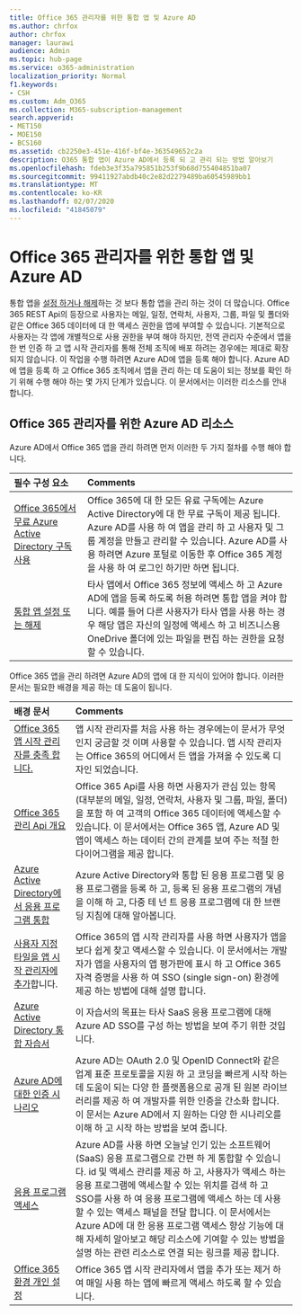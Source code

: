 ```yaml
---
title: Office 365 관리자를 위한 통합 앱 및 Azure AD
ms.author: chrfox
author: chrfox
manager: laurawi
audience: Admin
ms.topic: hub-page
ms.service: o365-administration
localization_priority: Normal
f1.keywords:
- CSH
ms.custom: Adm_O365
ms.collection: M365-subscription-management
search.appverid:
- MET150
- MOE150
- BCS160
ms.assetid: cb2250e3-451e-416f-bf4e-363549652c2a
description: O365 통합 앱이 Azure AD에서 등록 되 고 관리 되는 방법 알아보기
ms.openlocfilehash: fdeb3e3f35a795851b253f9b68d755404851ba07
ms.sourcegitcommit: 99411927abdb40c2e82d2279489ba60545989bb1
ms.translationtype: MT
ms.contentlocale: ko-KR
ms.lasthandoff: 02/07/2020
ms.locfileid: "41845079"
---
```

# <a name="integrated-apps-and-azure-ad-for-office-365-administrators"></a>Office 365 관리자를 위한 통합 앱 및 Azure AD

통합 앱을 [설정 하거나 해제](https://support.office.com/article/7e453a40-66df-44ab-92a1-96786cb7fb34#__toc379982114)하는 것 보다 통합 앱을 관리 하는 것이 더 많습니다. Office 365 REST Api의 등장으로 사용자는 메일, 일정, 연락처, 사용자, 그룹, 파일 및 폴더와 같은 Office 365 데이터에 대 한 액세스 권한을 앱에 부여할 수 있습니다. 기본적으로 사용자는 각 앱에 개별적으로 사용 권한을 부여 해야 하지만, 전역 관리자 수준에서 앱을 한 번 인증 하 고 앱 시작 관리자를 통해 전체 조직에 배포 하려는 경우에는 제대로 확장 되지 않습니다. 이 작업을 수행 하려면 Azure AD에 앱을 등록 해야 합니다. Azure AD에 앱을 등록 하 고 Office 365 조직에서 앱을 관리 하는 데 도움이 되는 정보를 확인 하기 위해 수행 해야 하는 몇 가지 단계가 있습니다. 이 문서에서는 이러한 리소스를 안내 합니다.
  
## <a name="azure-ad-resources-for-office-365-admins"></a>Office 365 관리자를 위한 Azure AD 리소스

Azure AD에서 Office 365 앱을 관리 하려면 먼저 이러한 두 가지 절차를 수행 해야 합니다.
  
|**필수 구성 요소**|**Comments**|
|:-----|:-----|
|[Office 365에서 무료 Azure Active Directory 구독 사용](https://docs.microsoft.com/microsoft-365/compliance/use-your-free-azure-ad-subscription-in-office-365) <br/> |Office 365에 대 한 모든 유료 구독에는 Azure Active Directory에 대 한 무료 구독이 제공 됩니다. Azure AD를 사용 하 여 앱을 관리 하 고 사용자 및 그룹 계정을 만들고 관리할 수 있습니다. Azure AD를 사용 하려면 Azure 포털로 이동한 후 Office 365 계정을 사용 하 여 로그인 하기만 하면 됩니다.  <br/> |
|[통합 앱 설정 또는 해제](https://support.office.com/article/7e453a40-66df-44ab-92a1-96786cb7fb34#__toc379982114) <br/> |타사 앱에서 Office 365 정보에 액세스 하 고 Azure AD에 앱을 등록 하도록 허용 하려면 통합 앱을 켜야 합니다. 예를 들어 다른 사용자가 타사 앱을 사용 하는 경우 해당 앱은 자신의 일정에 액세스 하 고 비즈니스용 OneDrive 폴더에 있는 파일을 편집 하는 권한을 요청할 수 있습니다.  <br/> |
   
Office 365 앱을 관리 하려면 Azure AD의 앱에 대 한 지식이 있어야 합니다. 이러한 문서는 필요한 배경을 제공 하는 데 도움이 됩니다.
  
|**배경 문서**|**Comments**|
|:-----|:-----|
|[Office 365 앱 시작 관리자를 충족 합니다.](https://support.office.com/article/79f12104-6fed-442f-96a0-eb089a3f476a) <br/> |앱 시작 관리자를 처음 사용 하는 경우에는이 문서가 무엇 인지 궁금할 것 이며 사용할 수 있습니다. 앱 시작 관리자는 Office 365의 어디에서 든 앱을 가져올 수 있도록 디자인 되었습니다.  <br/> |
|[Office 365 관리 Api 개요](https://docs.microsoft.com/office/office-365-management-api/office-365-management-apis-overview) <br/> |Office 365 Api를 사용 하면 사용자가 관심 있는 항목 (대부분의 메일, 일정, 연락처, 사용자 및 그룹, 파일, 폴더)을 포함 하 여 고객의 Office 365 데이터에 액세스할 수 있습니다. 이 문서에서는 Office 365 앱, Azure AD 및 앱이 액세스 하는 데이터 간의 관계를 보여 주는 적절 한 다이어그램을 제공 합니다.  <br/> |
|[Azure Active Directory에서 응용 프로그램 통합](https://docs.microsoft.com/azure/active-directory/develop/quickstart-v1-add-azure-ad-app) <br/> | Azure Active Directory와 통합 된 응용 프로그램 및 응용 프로그램을 등록 하 고, 등록 된 응용 프로그램의 개념을 이해 하 고, 다중 테 넌 트 응용 프로그램에 대 한 브랜딩 지침에 대해 알아봅니다.  <br/> |
|[사용자 지정 타일을 앱 시작 관리자에 추가](https://docs.microsoft.com/office365/admin/manage/customize-the-app-launcher)합니다.  <br/> |Office 365의 앱 시작 관리자를 사용 하면 사용자가 앱을 보다 쉽게 찾고 액세스할 수 있습니다. 이 문서에서는 개발자가 앱을 사용자의 앱 평가판에 표시 하 고 Office 365 자격 증명을 사용 하 여 SSO (single sign-on) 환경에 제공 하는 방법에 대해 설명 합니다.  <br/> |
|[Azure Active Directory 통합 자습서](https://docs.microsoft.com/azure/active-directory/saas-apps/tutorial-list) <br/> |이 자습서의 목표는 타사 SaaS 응용 프로그램에 대해 Azure AD SSO를 구성 하는 방법을 보여 주기 위한 것입니다.  <br/> |
|[Azure AD에 대한 인증 시나리오](https://go.microsoft.com/fwlink/?LinkId=617145) <br/> |Azure AD는 OAuth 2.0 및 OpenID Connect와 같은 업계 표준 프로토콜을 지원 하 고 코딩을 빠르게 시작 하는 데 도움이 되는 다양 한 플랫폼용으로 공개 된 원본 라이브러리를 제공 하 여 개발자를 위한 인증을 간소화 합니다. 이 문서는 Azure AD에서 지 원하는 다양 한 시나리오를 이해 하 고 시작 하는 방법을 보여 줍니다.  <br/> |
|[응용 프로그램 액세스](https://docs.microsoft.com/azure/active-directory/manage-apps/what-is-access-management) <br/> |Azure AD를 사용 하면 오늘날 인기 있는 소프트웨어 (SaaS) 응용 프로그램으로 간편 하 게 통합할 수 있습니다. id 및 액세스 관리를 제공 하 고, 사용자가 액세스 하는 응용 프로그램에 액세스할 수 있는 위치를 검색 하 고 SSO를 사용 하 여 응용 프로그램에 액세스 하는 데 사용할 수 있는 액세스 패널을 전달 합니다. 이 문서에서는 Azure AD에 대 한 응용 프로그램 액세스 향상 기능에 대해 자세히 알아보고 해당 리소스에 기여할 수 있는 방법을 설명 하는 관련 리소스로 연결 되는 링크를 제공 합니다.  <br/> |
|[Office 365 환경 개인 설정](https://support.office.com/article/eb34a21b-52fa-4fbf-a8d5-146132242985) <br/> |Office 365 앱 시작 관리자에서 앱을 추가 또는 제거 하 여 매일 사용 하는 앱에 빠르게 액세스 하도록 할 수 있습니다.  <br/> |
   

